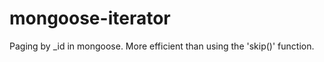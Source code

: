 mongoose-iterator
=================

Paging by _id in mongoose.  More efficient than using the 'skip()' function.
